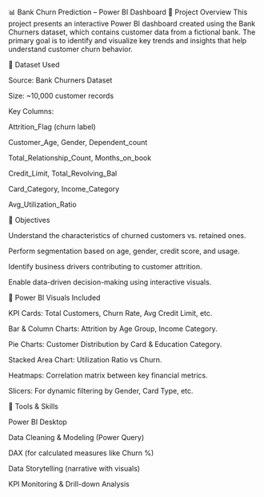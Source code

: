  📊 Bank Churn Prediction – Power BI Dashboard
🧾 Project Overview
This project presents an interactive Power BI dashboard created using the Bank Churners dataset, which contains customer data from a fictional bank. The primary goal is to identify and visualize key trends and insights that help understand customer churn behavior.

📁 Dataset Used

Source: Bank Churners Dataset

Size: ~10,000 customer records

Key Columns:

Attrition_Flag (churn label)

Customer_Age, Gender, Dependent_count

Total_Relationship_Count, Months_on_book

Credit_Limit, Total_Revolving_Bal

Card_Category, Income_Category

Avg_Utilization_Ratio

🎯 Objectives

Understand the characteristics of churned customers vs. retained ones.

Perform segmentation based on age, gender, credit score, and usage.

Identify business drivers contributing to customer attrition.

Enable data-driven decision-making using interactive visuals.

📌 Power BI Visuals Included

KPI Cards: Total Customers, Churn Rate, Avg Credit Limit, etc.

Bar & Column Charts: Attrition by Age Group, Income Category.

Pie Charts: Customer Distribution by Card & Education Category.

Stacked Area Chart: Utilization Ratio vs Churn.

Heatmaps: Correlation matrix between key financial metrics.

Slicers: For dynamic filtering by Gender, Card Type, etc.

🔧 Tools & Skills

Power BI Desktop

Data Cleaning & Modeling (Power Query)

DAX (for calculated measures like Churn %)

Data Storytelling (narrative with visuals)

KPI Monitoring & Drill-down Analysis

